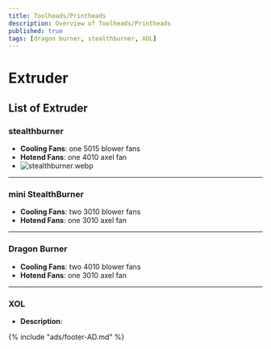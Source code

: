 ```yaml
---
title: Toolheads/Printheads
description: Overview of Toolheads/Printheads
published: true
tags: [dragon burner, stealthburner, XOL]
---
```

# Extruder

## List of Extruder

### **stealthburner**
- **Cooling Fans**: one 5015 blower fans
- **Hotend Fans**: one 4010 axel fan
- ![stealthburner.webp](/stealthburner.webp)

---

### **mini StealthBurner**
- **Cooling Fans**: two 3010 blower fans
- **Hotend Fans**: one 3010 axel fan
---

### **Dragon Burner**
- **Cooling Fans**: two 4010 blower fans
- **Hotend Fans**: one 3010 axel fan

---
### **XOL**
- **Description**: 

{% include "ads/footer-AD.md" %}
